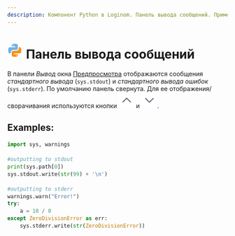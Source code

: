 ```yaml
---
description: Компонент Python в Loginom. Панель вывода сообщений. Примеры.
---
```

# ![](./../../../images/icons/components/python_default.svg) Панель вывода сообщений

В панели *Вывод* окна [Предпросмотра](./../../../visualization/preview/preview.md) отображаются сообщения *стандартного вывода* (`sys.stdout`) и *стандартного вывода ошибок* (`sys.stderr`).
По умолчанию панель свернута. Для ее отображения/сворачивания используются кнопки ![ ](./../../../images/icons/common/toolbar-controls/up_default.svg) и ![ ](./../../../images/icons/common/toolbar-controls/down_default.svg).

## Examples:

```python
import sys, warnings

#outputting to stdout
print(sys.path[0])
sys.stdout.write(str(99) + '\n')

#outputting to stderr
warnings.warn("Error!")
try:
    а = 10 / 0
except ZeroDivisionError as err:
    sys.stderr.write(str(ZeroDivisionError))

```

